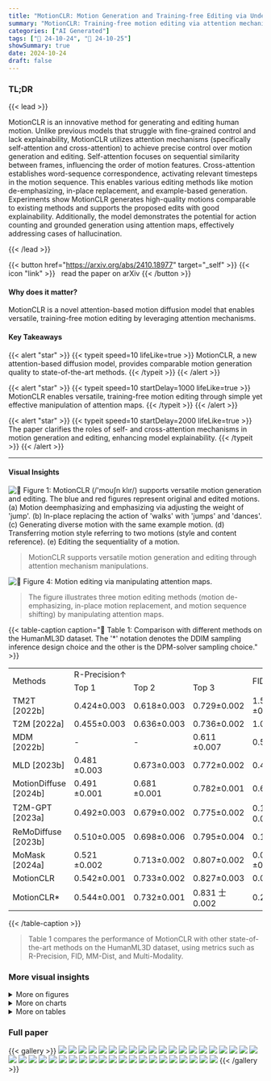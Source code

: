 ```yaml
---
title: "MotionCLR: Motion Generation and Training-free Editing via Understanding Attention Mechanisms"
summary: "MotionCLR: Training-free motion editing via attention mechanism manipulation.  Versatile editing, good generation, and explainability."
categories: ["AI Generated"]
tags: ["🔖 24-10-24", "🤗 24-10-25"]
showSummary: true
date: 2024-10-24
draft: false
---
```


### TL;DR


{{< lead >}}

MotionCLR is an innovative method for generating and editing human motion. Unlike previous models that struggle with fine-grained control and lack explainability, MotionCLR utilizes attention mechanisms (specifically self-attention and cross-attention) to achieve precise control over motion generation and editing.  Self-attention focuses on sequential similarity between frames, influencing the order of motion features. Cross-attention establishes word-sequence correspondence, activating relevant timesteps in the motion sequence. This enables various editing methods like motion de-emphasizing, in-place replacement, and example-based generation.  Experiments show MotionCLR generates high-quality motions comparable to existing methods and supports the proposed edits with good explainability.  Additionally, the model demonstrates the potential for action counting and grounded generation using attention maps, effectively addressing cases of hallucination.

{{< /lead >}}


{{< button href="https://arxiv.org/abs/2410.18977" target="_self" >}}
{{< icon "link" >}} &nbsp; read the paper on arXiv
{{< /button >}}

#### Why does it matter?
MotionCLR is a novel attention-based motion diffusion model that enables versatile, training-free motion editing by leveraging attention mechanisms.
#### Key Takeaways

{{< alert "star" >}}
{{< typeit speed=10 lifeLike=true >}} MotionCLR, a new attention-based diffusion model, provides comparable motion generation quality to state-of-the-art methods. {{< /typeit >}}
{{< /alert >}}

{{< alert "star" >}}
{{< typeit speed=10 startDelay=1000 lifeLike=true >}} MotionCLR enables versatile, training-free motion editing through simple yet effective manipulation of attention maps. {{< /typeit >}}
{{< /alert >}}

{{< alert "star" >}}
{{< typeit speed=10 startDelay=2000 lifeLike=true >}} The paper clarifies the roles of self- and cross-attention mechanisms in motion generation and editing, enhancing model explainability. {{< /typeit >}}
{{< /alert >}}

------
#### Visual Insights



![](figures/figures_1_0.png "🔼 Figure 1: MotionCLR (/'moυ∫n klır/) supports versatile motion generation and editing. The blue and red figures represent original and edited motions. (a) Motion deemphasizing and emphasizing via adjusting the weight of 'jump'. (b) In-place replacing the action of 'walks' with 'jumps' and 'dances'. (c) Generating diverse motion with the same example motion. (d) Transferring motion style referring to two motions (style and content reference). (e) Editing the sequentiality of a motion.")

> MotionCLR supports versatile motion generation and editing through attention mechanism manipulations.





![](charts/charts_6_0.png "🔼 Figure 4: Motion editing via manipulating attention maps.")

> The figure illustrates three motion editing methods (motion de-emphasizing, in-place motion replacement, and motion sequence shifting) by manipulating attention maps.





{{< table-caption caption="🔽 Table 1: Comparison with different methods on the HumanML3D dataset. The '*' notation denotes the DDIM sampling inference design choice and the other is the DPM-solver sampling choice." >}}
<table id='0' style='font-size:16px'><tr><td rowspan="2">Methods</td><td colspan="3">R-Precision↑</td><td rowspan="2">FID↓</td><td rowspan="2">MM-Dist↓</td><td rowspan="2">Multi-Modality↑</td></tr><tr><td>Top 1</td><td>Top 2</td><td>Top 3</td></tr><tr><td>TM2T [2022b]</td><td>0.424±0.003</td><td>0.618±0.003</td><td>0.729±0.002</td><td>1.501 ±0.017</td><td>3.467±0.011</td><td>2.424±0.093</td></tr><tr><td>T2M [2022a]</td><td>0.455±0.003</td><td>0.636±0.003</td><td>0.736±0.002</td><td>1.087±0.021</td><td>3.347±0.008</td><td>2.219±0.074</td></tr><tr><td>MDM [2022b]</td><td>-</td><td>-</td><td>0.611 ±0.007</td><td>0.544±0.044</td><td>5.566±0.027</td><td>2.799±0.072</td></tr><tr><td>MLD [2023b]</td><td>0.481 ±0.003</td><td>0.673±0.003</td><td>0.772±0.002</td><td>0.473±0.013</td><td>3.196±0.010</td><td>2.413±0.079</td></tr><tr><td>MotionDiffuse [2024b]</td><td>0.491 ±0.001</td><td>0.681 ±0.001</td><td>0.782±0.001</td><td>0.630±0.001</td><td>3.113±0.001</td><td>1.553±0.042</td></tr><tr><td>T2M-GPT [2023a]</td><td>0.492±0.003</td><td>0.679±0.002</td><td>0.775±0.002</td><td>0.141 士0.005</td><td>3.121 ±0.009</td><td>1.831 ±0.048</td></tr><tr><td>ReMoDiffuse [2023b]</td><td>0.510±0.005</td><td>0.698±0.006</td><td>0.795±0.004</td><td>0.103±0.004</td><td>2.974±0.016</td><td>1.795±0.043</td></tr><tr><td>MoMask [2024a]</td><td>0.521 ±0.002</td><td>0.713±0.002</td><td>0.807±0.002</td><td>0.045 ±0.002</td><td>2.958±0.008</td><td>1.241 ±0.040</td></tr><tr><td>MotionCLR</td><td>0.542±0.001</td><td>0.733±0.002</td><td>0.827±0.003</td><td>0.099±0.003</td><td>2.981±0.011</td><td>2.145±0.043</td></tr><tr><td>MotionCLR*</td><td>0.544±0.001</td><td>0.732±0.001</td><td>0.831 士0.002</td><td>0.269±0.001</td><td>2.806±0.014</td><td>1.985±0.044</td></tr></table>{{< /table-caption >}}

> Table 1 compares the performance of MotionCLR with other state-of-the-art methods on the HumanML3D dataset, using metrics such as R-Precision, FID, MM-Dist, and Multi-Modality.



### More visual insights

<details>
<summary>More on figures
</summary>


![](figures/figures_1_1.png "🔼 Figure 1: MotionCLR (/'moυ∫n klır/) supports versatile motion generation and editing. The blue and red figures represent original and edited motions. (a) Motion deemphasizing and emphasizing via adjusting the weight of 'jump'. (b) In-place replacing the action of 'walks' with 'jumps' and 'dances'. (c) Generating diverse motion with the same example motion. (d) Transferring motion style referring to two motions (style and content reference). (e) Editing the sequentiality of a motion.")

> MotionCLR supports versatile motion generation and editing via attention mechanism manipulation, showing examples of de-emphasizing, in-place replacement, diverse generation, style transfer, and sequential editing.


![](figures/figures_1_2.png "🔼 Figure 1: MotionCLR (/'moυ∫n klır/) supports versatile motion generation and editing. The blue and red figures represent original and edited motions. (a) Motion deemphasizing and emphasizing via adjusting the weight of 'jump'. (b) In-place replacing the action of 'walks' with 'jumps' and 'dances'. (c) Generating diverse motion with the same example motion. (d) Transferring motion style referring to two motions (style and content reference). (e) Editing the sequentiality of a motion.")

> MotionCLR supports versatile motion generation and editing via manipulating attention maps, showcasing motion de-emphasizing, in-place replacement, example-based generation, style transfer, and sequentiality editing.


![](figures/figures_1_3.png "🔼 Figure 1: MotionCLR (/'moυ∫n klır/) supports versatile motion generation and editing. The blue and red figures represent original and edited motions. (a) Motion deemphasizing and emphasizing via adjusting the weight of 'jump'. (b) In-place replacing the action of 'walks' with 'jumps' and 'dances'. (c) Generating diverse motion with the same example motion. (d) Transferring motion style referring to two motions (style and content reference). (e) Editing the sequentiality of a motion.")

> MotionCLR supports versatile motion generation and editing by manipulating attention maps to achieve motion (de-)emphasizing, in-place motion replacement, example-based motion generation, motion style transfer, and motion sequence shifting.


![](figures/figures_1_4.png "🔼 Figure 4: Motion editing via manipulating attention maps.")

> The figure shows three different motion editing methods by manipulating attention maps: motion (de-)emphasizing, in-place motion replacement, and motion sequence shifting.


![](figures/figures_1_5.png "🔼 Figure 1: MotionCLR (/'moυ∫n klır/) supports versatile motion generation and editing. The blue and red figures represent original and edited motions. (a) Motion deemphasizing and emphasizing via adjusting the weight of 'jump'. (b) In-place replacing the action of 'walks' with 'jumps' and 'dances'. (c) Generating diverse motion with the same example motion. (d) Transferring motion style referring to two motions (style and content reference). (e) Editing the sequentiality of a motion.")

> MotionCLR supports versatile motion generation and editing via manipulating attention maps, showcasing motion de-emphasizing, emphasizing, in-place replacement, style transfer, and sequence editing.


![](figures/figures_1_6.png "🔼 Figure 1: MotionCLR (/'moυ∫n klır/) supports versatile motion generation and editing. The blue and red figures represent original and edited motions. (a) Motion deemphasizing and emphasizing via adjusting the weight of 'jump'. (b) In-place replacing the action of 'walks' with 'jumps' and 'dances'. (c) Generating diverse motion with the same example motion. (d) Transferring motion style referring to two motions (style and content reference). (e) Editing the sequentiality of a motion.")

> MotionCLR supports versatile motion generation and editing via manipulating attention mechanisms.


![](figures/figures_1_7.png "🔼 Figure 1: MotionCLR (/'moυ∫n klır/) supports versatile motion generation and editing. The blue and red figures represent original and edited motions. (a) Motion deemphasizing and emphasizing via adjusting the weight of 'jump'. (b) In-place replacing the action of 'walks' with 'jumps' and 'dances'. (c) Generating diverse motion with the same example motion. (d) Transferring motion style referring to two motions (style and content reference). (e) Editing the sequentiality of a motion.")

> MotionCLR supports versatile motion generation and editing, including de-emphasizing, emphasizing, in-place replacing, style transferring, and editing the sequentiality of a motion.


![](figures/figures_1_8.png "🔼 Figure 1: MotionCLR (/'moυ∫n klır/) supports versatile motion generation and editing. The blue and red figures represent original and edited motions. (a) Motion deemphasizing and emphasizing via adjusting the weight of 'jump'. (b) In-place replacing the action of 'walks' with 'jumps' and 'dances'. (c) Generating diverse motion with the same example motion. (d) Transferring motion style referring to two motions (style and content reference). (e) Editing the sequentiality of a motion.")

> MotionCLR supports versatile motion generation and editing via manipulating attention mechanisms.


![](figures/figures_4_0.png "🔼 Figure 1: MotionCLR (/'moυ∫n klır/) supports versatile motion generation and editing. The blue and red figures represent original and edited motions. (a) Motion deemphasizing and emphasizing via adjusting the weight of 'jump'. (b) In-place replacing the action of 'walks' with 'jumps' and 'dances'. (c) Generating diverse motion with the same example motion. (d) Transferring motion style referring to two motions (style and content reference). (e) Editing the sequentiality of a motion.")

> MotionCLR supports versatile motion generation and editing via manipulating attention maps, showcasing motion de-emphasizing, in-place replacement, example-based generation, style transfer, and sequentiality editing.


![](figures/figures_5_0.png "🔼 Figure 3: Empirical study of attention mechanisms. We use 'a person jumps.' as an example. (a) Key frames of generated motion. (b) The root trajectory along the Y-axis (vertical height). The character jumps on ~15-40f, ~60-80f, and ~125-145f, respectively. (c) The cross-attention between timesteps and words. The 'jump' word is highly activated aligning with the 'jump' action. (d) The self-attention map visualization. It is obvious that the character jumps three times. Different jumps share similar local motion patterns.")

> Figure 3 empirically studies attention mechanisms by visualizing key frames of generated motion, root trajectory, cross-attention between timesteps and words, and self-attention map for the sentence 'a person jumps.'


![](figures/figures_7_0.png "🔼 Figure 3: Empirical study of attention mechanisms. We use 'a person jumps.' as an example. (a) Key frames of generated motion. (b) The root trajectory along the Y-axis (vertical height, in Fig. 3b). As can be seen in Fig. 3, the character jumps at ~ 15-40f, ~ 60-80f, and ~ 125-145f, respectively. (c) The cross-attention between timesteps and words. The 'jump' word is highly activated aligning with the 'jump' action. (d) The self-attention map visualization. It is obvious that the character jumps three times. Different jumps share similar local motion patterns.")

> Figure 3 shows an empirical study of attention mechanisms by visualizing key frames, root trajectory, cross-attention between timesteps and words, and self-attention map of a generated motion for the sentence 'a person jumps.'


![](figures/figures_8_0.png "🔼 Figure 1: MotionCLR (/'moυ∫n klır/) supports versatile motion generation and editing. The blue and red figures represent original and edited motions. (a) Motion deemphasizing and emphasizing via adjusting the weight of 'jump'. (b) In-place replacing the action of 'walks' with 'jumps' and 'dances'. (c) Generating diverse motion with the same example motion. (d) Transferring motion style referring to two motions (style and content reference). (e) Editing the sequentiality of a motion.")

> MotionCLR supports versatile motion generation and editing via several methods, including de-emphasizing, in-place replacement, example-based generation, style transfer, and sequentiality editing.


![](figures/figures_8_1.png "🔼 Figure 1: MotionCLR (/'moυ∫n klır/) supports versatile motion generation and editing. The blue and red figures represent original and edited motions. (a) Motion deemphasizing and emphasizing via adjusting the weight of 'jump'. (b) In-place replacing the action of 'walks' with 'jumps' and 'dances'. (c) Generating diverse motion with the same example motion. (d) Transferring motion style referring to two motions (style and content reference). (e) Editing the sequentiality of a motion.")

> MotionCLR supports versatile motion generation and editing, including de-emphasizing, emphasizing, in-place replacement, style transfer, and sequentiality editing.


![](figures/figures_8_2.png "🔼 Figure 3: Empirical study of attention mechanisms. We use 'a person jumps.' as an example. (a) Key frames of generated motion. (b) The root trajectory along the Y-axis (vertical height, in Fig. 3b). As can be seen in Fig. 3, the character jumps at ~ 15 - 40f, ~ 60 - 80f, and ~ 125-145f, respectively. (c) The cross-attention between timesteps and words. The 'jump' word is highly activated aligning with the 'jump' action. (d) The self-attention map visualization. It is obvious that the character jumps three times. Different jumps share similar local motion patterns.")

> Figure 3 shows an empirical study of attention mechanisms in MotionCLR, visualizing key frames, root trajectory, cross-attention between timesteps and words, and self-attention map for a 'person jumps.' example.


![](figures/figures_8_3.png "🔼 Figure 1: MotionCLR (/'moυ∫n klır/) supports versatile motion generation and editing. The blue and red figures represent original and edited motions. (a) Motion deemphasizing and emphasizing via adjusting the weight of 'jump'. (b) In-place replacing the action of 'walks' with 'jumps' and 'dances'. (c) Generating diverse motion with the same example motion. (d) Transferring motion style referring to two motions (style and content reference). (e) Editing the sequentiality of a motion.")

> MotionCLR supports versatile motion generation and editing through attention mechanism manipulations.


![](figures/figures_9_0.png "🔼 Figure 10: Diverse generated motions driven by the same example. Prompt: “a person steps sideways to the left and then sideways to the right.”. (a) The diverse generated motions driven by the same example motion share similar movement content. (b) The root trajectories of diverse motions are with similar global trajectories, but not the same.")

> Figure 10 shows diverse generated motions sharing similar movement content but different trajectories, driven by the same example prompt.


![](figures/figures_9_1.png "🔼 Figure 10: Diverse generated motions driven by the same example. Prompt: “a person steps sideways to the left and then sideways to the right.” (a) The diverse generated motions driven by the same example motion share similar movement content. (b) The root trajectories of diverse motions are with similar global trajectories, but not the same.")

> Figure 10 shows diverse generated motions with similar movement content but different root trajectories, all driven by the same example prompt.


![](figures/figures_10_0.png "🔼 Figure 1: MotionCLR (/'moυ∫n klır/) supports versatile motion generation and editing. The blue and red figures represent original and edited motions. (a) Motion deemphasizing and emphasizing via adjusting the weight of 'jump'. (b) In-place replacing the action of 'walks' with 'jumps' and 'dances'. (c) Generating diverse motion with the same example motion. (d) Transferring motion style referring to two motions (style and content reference). (e) Editing the sequentiality of a motion.")

> MotionCLR supports versatile motion generation and editing by manipulating attention mechanisms.


![](figures/figures_10_1.png "🔼 Figure 1: MotionCLR (/'moυ∫n klır/) supports versatile motion generation and editing. The blue and red figures represent original and edited motions. (a) Motion deemphasizing and emphasizing via adjusting the weight of 'jump'. (b) In-place replacing the action of 'walks' with 'jumps' and 'dances'. (c) Generating diverse motion with the same example motion. (d) Transferring motion style referring to two motions (style and content reference). (e) Editing the sequentiality of a motion.")

> MotionCLR supports versatile motion generation and editing, including de-emphasizing, emphasizing, in-place replacement, style transfer, and sequentiality editing.


![](figures/figures_10_2.png "🔼 Figure 1: MotionCLR (/'moυ∫n klır/) supports versatile motion generation and editing. The blue and red figures represent original and edited motions. (a) Motion deemphasizing and emphasizing via adjusting the weight of 'jump'. (b) In-place replacing the action of 'walks' with 'jumps' and 'dances'. (c) Generating diverse motion with the same example motion. (d) Transferring motion style referring to two motions (style and content reference). (e) Editing the sequentiality of a motion.")

> MotionCLR supports versatile motion generation and editing through attention mechanism manipulations.


![](figures/figures_10_3.png "🔼 Figure 1: MotionCLR (/'moυ∫n klır/) supports versatile motion generation and editing. The blue and red figures represent original and edited motions. (a) Motion deemphasizing and emphasizing via adjusting the weight of 'jump'. (b) In-place replacing the action of 'walks' with 'jumps' and 'dances'. (c) Generating diverse motion with the same example motion. (d) Transferring motion style referring to two motions (style and content reference). (e) Editing the sequentiality of a motion.")

> MotionCLR supports versatile motion generation and editing by manipulating attention mechanisms.


![](figures/figures_10_4.png "🔼 Figure 1: MotionCLR (/'moυ∫n klır/) supports versatile motion generation and editing. The blue and red figures represent original and edited motions. (a) Motion deemphasizing and emphasizing via adjusting the weight of 'jump'. (b) In-place replacing the action of 'walks' with 'jumps' and 'dances'. (c) Generating diverse motion with the same example motion. (d) Transferring motion style referring to two motions (style and content reference). (e) Editing the sequentiality of a motion.")

> MotionCLR supports versatile motion generation and editing via attention mechanism manipulations.


![](figures/figures_10_5.png "🔼 Figure 1: MotionCLR (/'moυ∫n klır/) supports versatile motion generation and editing. The blue and red figures represent original and edited motions. (a) Motion deemphasizing and emphasizing via adjusting the weight of 'jump'. (b) In-place replacing the action of 'walks' with 'jumps' and 'dances'. (c) Generating diverse motion with the same example motion. (d) Transferring motion style referring to two motions (style and content reference). (e) Editing the sequentiality of a motion.")

> MotionCLR supports versatile motion generation and editing via manipulating attention mechanisms, as shown through examples of de-emphasizing, in-place replacement, diverse generation, style transfer, and sequential editing.


![](figures/figures_24_0.png "🔼 Figure 1: MotionCLR (/'moυ∫n klır/) supports versatile motion generation and editing. The blue and red figures represent original and edited motions. (a) Motion deemphasizing and emphasizing via adjusting the weight of 'jump'. (b) In-place replacing the action of 'walks' with 'jumps' and 'dances'. (c) Generating diverse motion with the same example motion. (d) Transferring motion style referring to two motions (style and content reference). (e) Editing the sequentiality of a motion.")

> MotionCLR supports versatile motion generation and editing via manipulating attention mechanisms.


![](figures/figures_24_1.png "🔼 Figure 1: MotionCLR (/'moυ∫n klır/) supports versatile motion generation and editing. The blue and red figures represent original and edited motions. (a) Motion deemphasizing and emphasizing via adjusting the weight of 'jump'. (b) In-place replacing the action of 'walks' with 'jumps' and 'dances'. (c) Generating diverse motion with the same example motion. (d) Transferring motion style referring to two motions (style and content reference). (e) Editing the sequentiality of a motion.")

> MotionCLR supports versatile motion generation and editing by manipulating attention mechanisms to de-emphasize, emphasize, replace, transfer, and shift motion sequences.


![](figures/figures_24_2.png "🔼 Figure 1: MotionCLR (/'moυ∫n klır/) supports versatile motion generation and editing. The blue and red figures represent original and edited motions. (a) Motion deemphasizing and emphasizing via adjusting the weight of 'jump'. (b) In-place replacing the action of 'walks' with 'jumps' and 'dances'. (c) Generating diverse motion with the same example motion. (d) Transferring motion style referring to two motions (style and content reference). (e) Editing the sequentiality of a motion.")

> MotionCLR supports versatile motion generation and editing via attention mechanism manipulation.


![](figures/figures_24_3.png "🔼 Figure 1: MotionCLR (/'moυ∫n klır/) supports versatile motion generation and editing. The blue and red figures represent original and edited motions. (a) Motion deemphasizing and emphasizing via adjusting the weight of 'jump'. (b) In-place replacing the action of 'walks' with 'jumps' and 'dances'. (c) Generating diverse motion with the same example motion. (d) Transferring motion style referring to two motions (style and content reference). (e) Editing the sequentiality of a motion.")

> MotionCLR supports versatile motion generation and editing by manipulating attention mechanisms.


![](figures/figures_24_4.png "🔼 Figure 1: MotionCLR (/'moυ∫n klır/) supports versatile motion generation and editing. The blue and red figures represent original and edited motions. (a) Motion deemphasizing and emphasizing via adjusting the weight of 'jump'. (b) In-place replacing the action of 'walks' with 'jumps' and 'dances'. (c) Generating diverse motion with the same example motion. (d) Transferring motion style referring to two motions (style and content reference). (e) Editing the sequentiality of a motion.")

> MotionCLR supports versatile motion generation and editing through various methods including motion de-emphasizing, in-place replacement, example-based generation, style transfer, and sequentiality editing.


![](figures/figures_24_5.png "🔼 Figure 1: MotionCLR (/'moυ∫n klır/) supports versatile motion generation and editing. The blue and red figures represent original and edited motions. (a) Motion deemphasizing and emphasizing via adjusting the weight of 'jump'. (b) In-place replacing the action of 'walks' with 'jumps' and 'dances'. (c) Generating diverse motion with the same example motion. (d) Transferring motion style referring to two motions (style and content reference). (e) Editing the sequentiality of a motion.")

> MotionCLR supports versatile motion generation and editing via attention mechanisms, showcasing motion de-emphasizing, in-place replacement, example-based generation, style transfer, and sequentiality editing.


![](figures/figures_24_6.png "🔼 Figure 1: MotionCLR (/'moυ∫n klır/) supports versatile motion generation and editing. The blue and red figures represent original and edited motions. (a) Motion deemphasizing and emphasizing via adjusting the weight of 'jump'. (b) In-place replacing the action of 'walks' with 'jumps' and 'dances'. (c) Generating diverse motion with the same example motion. (d) Transferring motion style referring to two motions (style and content reference). (e) Editing the sequentiality of a motion.")

> MotionCLR supports versatile motion generation and editing via several methods, including de-emphasizing, in-place replacement, example-based generation, style transfer, and sequentiality editing.


![](figures/figures_24_7.png "🔼 Figure 1: MotionCLR (/'moυ∫n klır/) supports versatile motion generation and editing. The blue and red figures represent original and edited motions. (a) Motion deemphasizing and emphasizing via adjusting the weight of 'jump'. (b) In-place replacing the action of 'walks' with 'jumps' and 'dances'. (c) Generating diverse motion with the same example motion. (d) Transferring motion style referring to two motions (style and content reference). (e) Editing the sequentiality of a motion.")

> MotionCLR supports versatile motion generation and editing via attention mechanism manipulation.


![](figures/figures_24_8.png "🔼 Figure 1: MotionCLR (/'moυ∫n klır/) supports versatile motion generation and editing. The blue and red figures represent original and edited motions. (a) Motion deemphasizing and emphasizing via adjusting the weight of 'jump'. (b) In-place replacing the action of 'walks' with 'jumps' and 'dances'. (c) Generating diverse motion with the same example motion. (d) Transferring motion style referring to two motions (style and content reference). (e) Editing the sequentiality of a motion.")

> MotionCLR supports versatile motion generation and editing, including de-emphasizing, emphasizing, in-place replacement, style transfer, and sequentiality editing.


![](figures/figures_24_9.png "🔼 Figure 1: MotionCLR (/'moυ∫n klır/) supports versatile motion generation and editing. The blue and red figures represent original and edited motions. (a) Motion deemphasizing and emphasizing via adjusting the weight of 'jump'. (b) In-place replacing the action of 'walks' with 'jumps' and 'dances'. (c) Generating diverse motion with the same example motion. (d) Transferring motion style referring to two motions (style and content reference). (e) Editing the sequentiality of a motion.")

> MotionCLR supports versatile motion generation and editing by manipulating attention mechanisms.


![](figures/figures_24_10.png "🔼 Figure 1: MotionCLR (/'moυ∫n klır/) supports versatile motion generation and editing. The blue and red figures represent original and edited motions. (a) Motion deemphasizing and emphasizing via adjusting the weight of 'jump'. (b) In-place replacing the action of 'walks' with 'jumps' and 'dances'. (c) Generating diverse motion with the same example motion. (d) Transferring motion style referring to two motions (style and content reference). (e) Editing the sequentiality of a motion.")

> MotionCLR supports versatile motion generation and editing via manipulating attention maps, showing examples of de-emphasizing, in-place replacement, diverse generation, style transfer, and sequential editing.


![](figures/figures_24_11.png "🔼 Figure 1: MotionCLR (/'moυ∫n klır/) supports versatile motion generation and editing. The blue and red figures represent original and edited motions. (a) Motion deemphasizing and emphasizing via adjusting the weight of 'jump'. (b) In-place replacing the action of 'walks' with 'jumps' and 'dances'. (c) Generating diverse motion with the same example motion. (d) Transferring motion style referring to two motions (style and content reference). (e) Editing the sequentiality of a motion.")

> MotionCLR supports versatile motion generation and editing through attention mechanism manipulations.


![](figures/figures_25_0.png "🔼 Figure 1: MotionCLR (/'moυ∫n klır/) supports versatile motion generation and editing. The blue and red figures represent original and edited motions. (a) Motion deemphasizing and emphasizing via adjusting the weight of 'jump'. (b) In-place replacing the action of 'walks' with 'jumps' and 'dances'. (c) Generating diverse motion with the same example motion. (d) Transferring motion style referring to two motions (style and content reference). (e) Editing the sequentiality of a motion.")

> MotionCLR supports versatile motion generation and editing, including de-emphasizing, emphasizing, in-place replacement, style transfer, and sequentiality editing.


![](figures/figures_25_1.png "🔼 Figure 1: MotionCLR (/'moυ∫n klır/) supports versatile motion generation and editing. The blue and red figures represent original and edited motions. (a) Motion deemphasizing and emphasizing via adjusting the weight of 'jump'. (b) In-place replacing the action of 'walks' with 'jumps' and 'dances'. (c) Generating diverse motion with the same example motion. (d) Transferring motion style referring to two motions (style and content reference). (e) Editing the sequentiality of a motion.")

> MotionCLR supports versatile motion generation and editing, including de-emphasizing, emphasizing, in-place replacement, style transfer, and sequentiality editing.


![](figures/figures_26_0.png "🔼 Figure 10: Diverse generated motions driven by the same example. Prompt: 'a person steps sideways to the left and then sideways to the right.'. (a) The diverse generated motions driven by the same example motion share similar movement content. (b) The root trajectories of diverse motions are with similar global trajectories, but not the same.")

> Figure 10 shows diverse generated motions with similar movement content but different trajectories driven by the same example motion prompt.


![](figures/figures_26_1.png "🔼 Figure 10: Diverse generated motions driven by the same example. Prompt: 'a person steps sideways to the left and then sideways to the right.'. (a) The diverse generated motions driven by the same example motion share similar movement content. (b) The root trajectories of diverse motions are with similar global trajectories, but not the same.")

> Figure 10 shows diverse generated motions driven by the same example motion, demonstrating both similar movement content and diverse root trajectories.


![](figures/figures_27_0.png "🔼 Figure 13: Comparison between w/ vs. w/o grounded motion generation settings. The root height and motion visualization of the textual prompt “a person jumps four times”.")

> The figure compares the results of motion generation with and without temporal grounding, showing how grounding corrects hallucination in the number of jumps.


![](figures/figures_28_0.png "🔼 Figure 1: MotionCLR (/'moυ∫n klır/) supports versatile motion generation and editing. The blue and red figures represent original and edited motions. (a) Motion deemphasizing and emphasizing via adjusting the weight of 'jump'. (b) In-place replacing the action of 'walks' with 'jumps' and 'dances'. (c) Generating diverse motion with the same example motion. (d) Transferring motion style referring to two motions (style and content reference). (e) Editing the sequentiality of a motion.")

> MotionCLR supports versatile motion generation and editing via attention mechanism manipulations, including de-emphasizing, emphasizing, in-place replacement, style transfer, and sequence shifting.


![](figures/figures_29_0.png "🔼 Figure 1: MotionCLR (/'moυ∫n klır/) supports versatile motion generation and editing. The blue and red figures represent original and edited motions. (a) Motion deemphasizing and emphasizing via adjusting the weight of 'jump'. (b) In-place replacing the action of 'walks' with 'jumps' and 'dances'. (c) Generating diverse motion with the same example motion. (d) Transferring motion style referring to two motions (style and content reference). (e) Editing the sequentiality of a motion.")

> MotionCLR supports versatile motion generation and editing via manipulating attention mechanisms.


![](figures/figures_30_0.png "🔼 Figure 1: MotionCLR (/'moυ∫n klır/) supports versatile motion generation and editing. The blue and red figures represent original and edited motions. (a) Motion deemphasizing and emphasizing via adjusting the weight of 'jump'. (b) In-place replacing the action of 'walks' with 'jumps' and 'dances'. (c) Generating diverse motion with the same example motion. (d) Transferring motion style referring to two motions (style and content reference). (e) Editing the sequentiality of a motion.")

> MotionCLR supports versatile motion generation and editing by manipulating attention mechanisms.


![](figures/figures_30_1.png "🔼 Figure 1: MotionCLR (/'moυ∫n klır/) supports versatile motion generation and editing. The blue and red figures represent original and edited motions. (a) Motion deemphasizing and emphasizing via adjusting the weight of 'jump'. (b) In-place replacing the action of 'walks' with 'jumps' and 'dances'. (c) Generating diverse motion with the same example motion. (d) Transferring motion style referring to two motions (style and content reference). (e) Editing the sequentiality of a motion.")

> MotionCLR supports versatile motion generation and editing through various methods, including de-emphasizing, emphasizing, in-place replacement, style transfer, and sequence editing.


![](figures/figures_31_0.png "🔼 Figure 1: MotionCLR (/'moυ∫n klır/) supports versatile motion generation and editing. The blue and red figures represent original and edited motions. (a) Motion deemphasizing and emphasizing via adjusting the weight of 'jump'. (b) In-place replacing the action of 'walks' with 'jumps' and 'dances'. (c) Generating diverse motion with the same example motion. (d) Transferring motion style referring to two motions (style and content reference). (e) Editing the sequentiality of a motion.")

> MotionCLR supports versatile motion generation and editing via manipulating attention maps.


![](figures/figures_33_0.png "🔼 Figure 1: MotionCLR (/'moυ∫n klır/) supports versatile motion generation and editing. The blue and red figures represent original and edited motions. (a) Motion deemphasizing and emphasizing via adjusting the weight of 'jump'. (b) In-place replacing the action of 'walks' with 'jumps' and 'dances'. (c) Generating diverse motion with the same example motion. (d) Transferring motion style referring to two motions (style and content reference). (e) Editing the sequentiality of a motion.")

> MotionCLR supports versatile motion generation and editing by manipulating attention mechanisms, enabling various editing operations such as de-emphasizing, emphasizing, replacing, generating, and shifting motions.


![](figures/figures_37_0.png "🔼 Figure 1: MotionCLR (/'moυ∫n klır/) supports versatile motion generation and editing. The blue and red figures represent original and edited motions. (a) Motion deemphasizing and emphasizing via adjusting the weight of 'jump'. (b) In-place replacing the action of 'walks' with 'jumps' and 'dances'. (c) Generating diverse motion with the same example motion. (d) Transferring motion style referring to two motions (style and content reference). (e) Editing the sequentiality of a motion.")

> MotionCLR supports versatile motion generation and editing via attention mechanism manipulations, including de-emphasizing, in-place replacement, example-based generation, style transfer, and sequentiality editing.


![](figures/figures_37_1.png "🔼 Figure 1: MotionCLR (/'moυ∫n klır/) supports versatile motion generation and editing. The blue and red figures represent original and edited motions. (a) Motion deemphasizing and emphasizing via adjusting the weight of 'jump'. (b) In-place replacing the action of 'walks' with 'jumps' and 'dances'. (c) Generating diverse motion with the same example motion. (d) Transferring motion style referring to two motions (style and content reference). (e) Editing the sequentiality of a motion.")

> MotionCLR supports versatile motion generation and editing via attention mechanisms, showcasing motion de-emphasizing, in-place replacement, example-based generation, style transfer, and sequential editing.


![](figures/figures_38_0.png "🔼 Figure 1: MotionCLR (/'moυ∫n klır/) supports versatile motion generation and editing. The blue and red figures represent original and edited motions. (a) Motion deemphasizing and emphasizing via adjusting the weight of 'jump'. (b) In-place replacing the action of 'walks' with 'jumps' and 'dances'. (c) Generating diverse motion with the same example motion. (d) Transferring motion style referring to two motions (style and content reference). (e) Editing the sequentiality of a motion.")

> MotionCLR supports versatile motion generation and editing via attention mechanism manipulation, showcasing motion de-emphasizing, in-place replacement, example-based generation, style transfer, and sequential editing.


![](figures/figures_39_0.png "🔼 Figure 1: MotionCLR (/'moυ∫n klır/) supports versatile motion generation and editing. The blue and red figures represent original and edited motions. (a) Motion deemphasizing and emphasizing via adjusting the weight of 'jump'. (b) In-place replacing the action of 'walks' with 'jumps' and 'dances'. (c) Generating diverse motion with the same example motion. (d) Transferring motion style referring to two motions (style and content reference). (e) Editing the sequentiality of a motion.")

> MotionCLR supports versatile motion generation and editing via manipulating attention maps, showcasing motion de-emphasizing, in-place replacement, example-based generation, style transfer, and sequential editing.


![](figures/figures_39_1.png "🔼 Figure 1: MotionCLR (/'moυ∫n klır/) supports versatile motion generation and editing. The blue and red figures represent original and edited motions. (a) Motion deemphasizing and emphasizing via adjusting the weight of 'jump'. (b) In-place replacing the action of 'walks' with 'jumps' and 'dances'. (c) Generating diverse motion with the same example motion. (d) Transferring motion style referring to two motions (style and content reference). (e) Editing the sequentiality of a motion.")

> MotionCLR supports versatile motion generation and editing via attention mechanism manipulations.


![](figures/figures_40_0.png "🔼 Figure 1: MotionCLR (/'moυ∫n klır/) supports versatile motion generation and editing. The blue and red figures represent original and edited motions. (a) Motion deemphasizing and emphasizing via adjusting the weight of 'jump'. (b) In-place replacing the action of 'walks' with 'jumps' and 'dances'. (c) Generating diverse motion with the same example motion. (d) Transferring motion style referring to two motions (style and content reference). (e) Editing the sequentiality of a motion.")

> MotionCLR supports versatile motion generation and editing via attention mechanism manipulations, showcasing motion de-emphasizing, in-place replacement, example-based generation, style transfer, and sequentiality editing.


![](figures/figures_41_0.png "🔼 Figure 1: MotionCLR (/'moυ∫n klır/) supports versatile motion generation and editing. The blue and red figures represent original and edited motions. (a) Motion deemphasizing and emphasizing via adjusting the weight of 'jump'. (b) In-place replacing the action of 'walks' with 'jumps' and 'dances'. (c) Generating diverse motion with the same example motion. (d) Transferring motion style referring to two motions (style and content reference). (e) Editing the sequentiality of a motion.")

> MotionCLR supports versatile motion generation and editing via several methods including motion de-emphasizing, in-place motion replacement, example-based motion generation, motion style transfer, and motion sequence shifting.


</details>



<details>
<summary>More on charts
</summary>


![](charts/charts_6_1.png "🔼 Figure 4: Motion editing via manipulating attention maps.")

> The chart illustrates three motion editing methods (motion (de-)emphasizing, in-place motion replacement, motion sequence shifting) by manipulating attention maps.


![](charts/charts_7_0.png "🔼 Figure 5: Motion (de-)emphasizing. Different weights of 'jump' (↑ or ↓) in 'a man jumps.'")

> The chart visualizes the impact of modifying the weight of the word 'jump' on the height of jumps in generated motion sequences.


![](charts/charts_9_0.png "🔼 Figure 8: t-SNE visualization of different example-based generated results. Different colors imply different driven examples.")

> t-SNE visualization shows that diverse motions generated from the same example motion share similar motion textures, and different examples are well separated.


![](charts/charts_10_0.png "🔼 Figure 12: Action counting error rate comparison. Root trajectory (Traj.) vs. attention map (Ours). “σ” is the smoothing parameter.")

> The chart compares the error rates of action counting using root trajectory and attention map, showing that attention map-based counting is less sensitive to noise.


![](charts/charts_20_0.png "🔼 Figure 14: Additional visualization results for different (de-)emphasizing weights. The self-attention maps show how varying the different weights (e.g., ↓ 0.05, ↓ 0.10, ↑ 0.33, and ↑ 1.00) affect the emphasis on motion.")

> The self-attention maps for different (de-)emphasizing weights show how varying weights affect motion emphasis.


![](charts/charts_21_0.png "🔼 Figure 15: The effect of varying w in classifier-free guidance on generated motions. While changing w influences the general alignment between the text 'a man jumps.' and the generated motion, it does not provide precise control over finer details like jump height and frequency.")

> The chart displays the effect of varying classifier-free guidance weights (w) on the height of generated jumps, showing that while it affects overall alignment, it lacks fine-grained control over jump height and frequency.


![](charts/charts_27_0.png "🔼 Figure 20: Comparison between w/ vs. w/o grounded motion generation settings. The root height and motion visualization of the textual prompt “a person jumps four times”.")

> The chart compares the root height trajectory of a generated motion with and without temporal grounding, showing the improvement in aligning the generated motion with the textual prompt when temporal grounding is used.


![](charts/charts_34_0.png "🔼 Figure 26: Empirical study of attention patterns. We use the example “a person walks stop and then jumps.” (a) Horizontal distance traveled by the person over time, highlighting distinct walking and jumping phases. (b) The vertical height changes of the person, indicating variations during walking and jumping actions. (c) The cross-attention map between timesteps and the described actions. Notice that “walk” and “jump” receive a stronger attention signal corresponding to the walk and jump segments. (d) The self-attention map, which clearly identifies repeated walking and jumping cycles, shows similar patterns in the sub-actions. (e) Visualization of the motion sequences, demonstrating the walking and jumping actions.")

> Figure 26 shows an empirical study of attention mechanisms by visualizing horizontal distance, vertical height, cross-attention, self-attention maps, and motion visualization of a 'person walks, stops, and then jumps' example, highlighting distinct phases and patterns.


</details>



<details>
<summary>More on tables
</summary>


{{< table-caption caption="🔽 Table 1: Comparison with different methods on the HumanML3D dataset. The '*' notation denotes the DDIM sampling inference design choice and the other is the DPM-solver sampling choice." >}}
<br><table id='16' style='font-size:18px'><tr><td rowspan="2">Ablation</td><td colspan="3">R-Precision↑</td><td rowspan="2">FID↓</td></tr><tr><td>Top 1</td><td>Top 2</td><td>Top 3</td></tr><tr><td>(1)</td><td>0.512</td><td>0.705</td><td>0.792</td><td>0.544</td></tr><tr><td>(2)</td><td>0.509</td><td>0.703</td><td>0.788</td><td>0.550</td></tr><tr><td>MotionCLR</td><td>0.544</td><td>0.732</td><td>0.831</td><td>0.269</td></tr></table>{{< /table-caption >}}

> Table 1 compares the performance of MotionCLR with other state-of-the-art methods on the HumanML3D dataset using various metrics, including R-Precision, FID, and MM-Dist.


{{< table-caption caption="🔽 Table 1: Comparison with different methods on the HumanML3D dataset. The '*' notation denotes the DDIM sampling inference design choice and the other is the DPM-solver sampling choice." >}}
<table id='0' style='font-size:18px'><tr><td>Rishabh Dabral, Muhammad Hamza Mughal, Vladislav Golyanik, and Christian Theobalt. Mofusion: A framework for denoising-diffusion-based motion synthesis. In CVPR, pages 9760-9770, 2023.</td></tr><tr><td>Damai Dai, Li Dong, Yaru Hao, Zhifang Sui, Baobao Chang, and Furu Wei. Knowledge neurons in pretrained transformers. In ACL, pages 8493-8502, 2022.</td></tr><tr><td>Wenxun Dai, Ling-Hao Chen, Jingbo Wang, Jinpeng Liu, Bo Dai, and Yansong Tang. Motionlcm: Real-time controllable motion generation via latent consistency model. ECCV, 2024.</td></tr><tr><td>Christian Diller and Angela Dai. Cg-hoi: Contact-guided 3d human-object interaction generation. In CVPR, pages 19888-19901, 2024.</td></tr><tr><td>Markos Diomataris, Nikos Athanasiou, Omid Taheri, Xi Wang, Otmar Hilliges, and Michael J Black. Wandr: Intention-guided human motion generation. In CVPR, pages 927-936, 2024.</td></tr><tr><td>Ke Fan, Junshu Tang, Weijian Cao, Ran Yi, Moran Li, Jingyu Gong, Jiangning Zhang, Yabiao Wang, Chengjie Wang, and Lizhuang Ma. Freemotion: A unified framework for number-free text-to-motion synthesis. ECCV, 2024.</td></tr><tr><td>Bin Feng, Tenglong Ao, Zequn Liu, Wei Ju, Libin Liu, and Ming Zhang. Robust dancer: Long-term 3d dance synthesis using unpaired data. arXiv preprint arXiv:2303.16856, 2023.</td></tr><tr><td>Mor Geva, Roei Schuster, Jonathan Berant, and Omer Levy. Transformer feed-forward layers are key-value memories. In EMNLP, pages 5484-5495, 2021.</td></tr><tr><td>Anindita Ghosh, Rishabh Dabral, Vladislav Golyanik, Christian Theobalt, and Philipp Slusallek. Remos: Reactive 3d motion synthesis for two-person interactions. ECCV, 2023.</td></tr><tr><td>Purvi Goel, Kuan-Chieh Wang, C Karen Liu, and Kayvon Fatahalian. Iterative motion editing with natural language. In ACM SIGGRAPH, pages 1-9, 2024.</td></tr><tr><td>Kehong Gong, Dongze Lian, Heng Chang, Chuan Guo, Zihang Jiang, Xinxin Zuo, Michael Bi Mi, and Xinchao Wang. Tm2d: Bimodality driven 3d dance generation via music-text integration. In ICCV, pages 9942-9952, 2023.</td></tr><tr><td>Chuan Guo, Shihao Zou, Xinxin Zuo, Sen Wang, Wei Ji, Xingyu Li, and Li Cheng. Generating diverse and natural 3d human motions from text. In CVPR, pages 5152-5161, 2022a.</td></tr><tr><td>Chuan Guo, Xinxin Zuo, Sen Wang, and Li Cheng. Tm2t: Stochastic and tokenized modeling for the reciprocal generation of 3d human motions and texts. In ECCV, pages 580-597, 2022b.</td></tr><tr><td>Chuan Guo, Yuxuan Mu, Muhammad Gohar Javed, Sen Wang, and Li Cheng. Momask: Generative masked modeling of 3d human motions. In CVPR, pages 1900-1910, 2024a.</td></tr><tr><td>Chuan Guo, Yuxuan Mu, Xinxin Zuo, Peng Dai, Youliang Yan, Juwei Lu, and Li Cheng. Generative human motion stylization in latent space. ICLR, 2024b.</td></tr><tr><td>Xinying Guo, Mingyuan Zhang, Haozhe Xie, Chenyang Gu, and Ziwei Liu. Crowdmogen: Zero-shot text-driven collective motion generation. arXiv preprint arXiv:2407.06188, 2024c.</td></tr><tr><td>Bo Han, Hao Peng, Minjing Dong, Yi Ren, Yixuan Shen, and Chang Xu. Amd: Autoregressive motion diffusion. In AAAI, pages 2022-2030, 2024.</td></tr><tr><td>Ligong Han, Song Wen, Qi Chen, Zhixing Zhang, Kunpeng Song, Mengwei Ren, Ruijiang Gao, Yuxiao Chen, Di Liu 0003, Qilong Zhangli, et al. Improving tuning-free real image editing with proximal guidance. WACV, 2023.</td></tr><tr><td>Yaru Hao, Li Dong, Furu Wei, and Ke Xu. Self-attention attribution: Interpreting information interactions inside transformer. In AAAI, volume 35, pages 12963-12971, 2021.</td></tr><tr><td>Felix G Harvey, Mike Yurick, Derek Nowrouzezahrai, and Christopher Pal. Robust motion in- betweening. ACM TOG, 39(4):60-1, 2020.</td></tr><tr><td>Amir Hertz, Ron Mokady, Jay Tenenbaum, Kfir Aberman, Yael Pritch, and Daniel Cohen-Or. Prompt- to-prompt image editing with cross attention control. ICLR, 2023.</td></tr></table>{{< /table-caption >}}

> Table 1 compares the performance of MotionCLR with other state-of-the-art methods on the HumanML3D dataset, evaluating motion quality, diversity, and text-motion matching.


{{< table-caption caption="🔽 Table 1: Comparison with different methods on the HumanML3D dataset. The '*' notation denotes the DDIM sampling inference design choice and the other is the DPM-solver sampling choice." >}}
<table id='0' style='font-size:18px'><tr><td>Yonatan Shafir, Guy Tevet, Roy Kapon, and Amit H Bermano. Human motion diffusion as a generative prior. In ICLR, 2024.</td></tr><tr><td>Jiaming Song, Chenlin Meng, and Stefano Ermon. Denoising diffusion implicit models. In ICLR, 2021.</td></tr><tr><td>Xiangjun Tang, He Wang, Bo Hu, Xu Gong, Ruifan Yi, Qilong Kou, and Xiaogang Jin. Real-time controllable motion transition for characters. ACM TOG, 41(4):1-10, 2022.</td></tr><tr><td>Chen Tessler, Yunrong Guo, Ofir Nabati, Gal Chechik, and Xue Bin Peng. Maskedmimic: Unified physics-based character control through masked motion inpainting. ACM SIGGRAPH ASIA, 2024.</td></tr><tr><td>Guy Tevet, Brian Gordon, Amir Hertz, Amit H Bermano, and Daniel Cohen-Or. Motionclip: Exposing human motion generation to clip space. In ECCV, pages 358-374, 2022a.</td></tr><tr><td>Guy Tevet, Sigal Raab, Brian Gordon, Yonatan Shafir, Daniel Cohen-Or, and Amit H Bermano. Human motion diffusion model. In ICLR, 2022b.</td></tr><tr><td>Narek Tumanyan, Michal Geyer, Shai Bagon, and Tali Dekel. Plug-and-play diffusion features for text-driven image-to-image translation. In CVPR, pages 1921-1930, 2023.</td></tr><tr><td>Ashish Vaswani, Noam Shazeer, Niki Parmar, Jakob Uszkoreit, Llion Jones, Aidan N Gomez, Lukasz Kaiser, and Illia Polosukhin. Attention is all you need. NeurIPS, 2017.</td></tr><tr><td>Weilin Wan, Zhiyang Dou, Taku Komura, Wenping Wang, Dinesh Jayaraman, and Lingjie Liu. Tlcontrol: Trajectory and language control for human motion synthesis. ECCV, 2024.</td></tr><tr><td>Zan Wang, Yixin Chen, Tengyu Liu, Yixin Zhu, Wei Liang, and Siyuan Huang. Humanise: Language- conditioned human motion generation in 3d scenes. NeurIPS, pages 14959-14971, 2022.</td></tr><tr><td>Zan Wang, Yixin Chen, Baoxiong Jia, Puhao Li, Jinlu Zhang, Jingze Zhang, Tengyu Liu, Yixin Zhu, Wei Liang, and Siyuan Huang. Move as you say interact as you can: Language-guided human motion generation with scene affordance. In CVPR, pages 433-444, 2024.</td></tr><tr><td>Qianyang Wu, Ye Shi, Xiaoshui Huang, Jingyi Yu, Lan Xu, and Jingya Wang. Thor: Text to human-object interaction diffusion via relation intervention. arXiv preprint arXiv:2403.11208, 2024.</td></tr><tr><td>Zeqi Xiao, Tai Wang, Jingbo Wang, Jinkun Cao, Wenwei Zhang, Bo Dai, Dahua Lin, and Jiangmiao Pang. Unified human-scene interaction via prompted chain-of-contacts. In ICLR, 2024.</td></tr><tr><td>Yiming Xie, Varun Jampani, Lei Zhong, Deqing Sun, and Huaizu Jiang. Omnicontrol: Control any joint at any time for human motion generation. In ICLR, 2024a.</td></tr><tr><td>Zhenyu Xie, Yang Wu, Xuehao Gao, Zhongqian Sun, Wei Yang, and Xiaodan Liang. Towards detailed text-to-motion synthesis via basic-to-advanced hierarchical diffusion model. In AAAI, pages 6252-6260, 2024b.</td></tr><tr><td>Kelvin Xu, Jimmy Ba, Ryan Kiros, Kyunghyun Cho, Aaron Courville, Ruslan Salakhudinov, Rich Zemel, and Yoshua Bengio. Show, attend and tell: Neural image caption generation with visual attention. In ICML, pages 2048-2057. PMLR, 2015.</td></tr><tr><td>Sirui Xu, Zhengyuan Li, Yu-Xiong Wang, and Liang- Yan Gui. Interdiff: Generating 3d human-object interactions with physics-informed diffusion. In ICCV, pages 14928-14940, 2023a.</td></tr><tr><td>Sirui Xu, Yu-Xiong Wang, and Liangyan Gui. Stochastic multi-person 3d motion forecasting. In ICLR, 2023b.</td></tr><tr><td>Sirui Xu, Ziyin Wang, Yu-Xiong Wang, and Liang-Yan Gui. Interdreamer: Zero-shot text to 3d dynamic human-object interaction. arXiv preprint arXiv:2403.19652, 2024.</td></tr><tr><td>Heyuan Yao, Zhenhua Song, Baoquan Chen, and Libin Liu. Controlvae: Model-based learning of</td></tr></table>{{< /table-caption >}}

> Table 1 compares the performance of MotionCLR with other state-of-the-art methods for text-driven human motion generation using several metrics on the HumanML3D dataset.


{{< table-caption caption="🔽 Table 1: Comparison with different methods on the HumanML3D dataset. The '*' notation denotes the DDIM sampling inference design choice and the other is the DPM-solver sampling choice." >}}
<table id='3' style='font-size:18px'><tr><td>w</td><td>I</td><td>1.5</td><td>2</td><td>2.5</td><td>3</td><td>3.5</td></tr><tr><td>FID</td><td>0.801</td><td>0.408</td><td>0.318</td><td>0.217</td><td>0.317</td><td>0.396</td></tr><tr><td>TMR-sim.</td><td>51.987</td><td>52.351</td><td>53.512</td><td>53.956</td><td>54.300</td><td>54.529</td></tr></table>{{< /table-caption >}}

> Table 1 compares the performance of MotionCLR against other state-of-the-art methods on the HumanML3D dataset, using metrics such as R-Precision, FID, and MM-Dist.


{{< table-caption caption="🔽 Table 1: Comparison with different methods on the HumanML3D dataset. The '*' notation denotes the DDIM sampling inference design choice and the other is the DPM-solver sampling choice." >}}
<table id='2' style='font-size:20px'><tr><td></td><td>FID ↓</td><td>TMR-sim.→</td></tr><tr><td>direct (pseudo GT)</td><td>0.315</td><td>0.543</td></tr><tr><td>unreplaced</td><td>0.325</td><td>0.567</td></tr><tr><td>unreplaced (unpaired T-M)</td><td>0.925</td><td>0.490</td></tr><tr><td>ours replaced</td><td>0.330</td><td>0.535</td></tr></table>{{< /table-caption >}}

> Table 1 compares the performance of MotionCLR against other state-of-the-art methods on the HumanML3D dataset, evaluating metrics such as motion quality, diversity, and text-motion matching.


{{< table-caption caption="🔽 Table 1: Comparison with different methods on the HumanML3D dataset. The '*' notation denotes the DDIM sampling inference design choice and the other is the DPM-solver sampling choice." >}}
<table id='5' style='font-size:16px'><tr><td>begin</td><td>end</td><td>FID↓</td><td>TMR-sim.↑</td></tr><tr><td>8</td><td>11</td><td>0.339</td><td>0.472</td></tr><tr><td>5</td><td>14</td><td>0.325</td><td>0.498</td></tr><tr><td>1</td><td>18</td><td>0.330</td><td>0.535</td></tr></table>{{< /table-caption >}}

> Table 1 compares the performance of MotionCLR with other state-of-the-art methods on the HumanML3D dataset using various metrics such as R-Precision, FID, and MM-Dist.


{{< table-caption caption="🔽 Table 1: Comparison with different methods on the HumanML3D dataset. The '*' notation denotes the DDIM sampling inference design choice and the other is the DPM-solver sampling choice." >}}
<table id='2' style='font-size:20px'><tr><td></td><td>FID ↓</td><td>Div. ↑</td></tr><tr><td>Diff. manipulation</td><td>0.718</td><td>1.502</td></tr><tr><td>MotionCLR manipulation</td><td>0.427</td><td>2.567</td></tr></table>{{< /table-caption >}}

> Table 1 compares MotionCLR's performance against other state-of-the-art methods on the HumanML3D dataset, using metrics such as FID, R-Precision, and Multi-Modality.


</details>


### Full paper

{{< gallery >}}
<img src="paper_images/1.png" class="grid-w50 md:grid-w33 xl:grid-w25" />
<img src="paper_images/2.png" class="grid-w50 md:grid-w33 xl:grid-w25" />
<img src="paper_images/3.png" class="grid-w50 md:grid-w33 xl:grid-w25" />
<img src="paper_images/4.png" class="grid-w50 md:grid-w33 xl:grid-w25" />
<img src="paper_images/5.png" class="grid-w50 md:grid-w33 xl:grid-w25" />
<img src="paper_images/6.png" class="grid-w50 md:grid-w33 xl:grid-w25" />
<img src="paper_images/7.png" class="grid-w50 md:grid-w33 xl:grid-w25" />
<img src="paper_images/8.png" class="grid-w50 md:grid-w33 xl:grid-w25" />
<img src="paper_images/9.png" class="grid-w50 md:grid-w33 xl:grid-w25" />
<img src="paper_images/10.png" class="grid-w50 md:grid-w33 xl:grid-w25" />
<img src="paper_images/11.png" class="grid-w50 md:grid-w33 xl:grid-w25" />
<img src="paper_images/12.png" class="grid-w50 md:grid-w33 xl:grid-w25" />
<img src="paper_images/13.png" class="grid-w50 md:grid-w33 xl:grid-w25" />
<img src="paper_images/14.png" class="grid-w50 md:grid-w33 xl:grid-w25" />
<img src="paper_images/15.png" class="grid-w50 md:grid-w33 xl:grid-w25" />
<img src="paper_images/16.png" class="grid-w50 md:grid-w33 xl:grid-w25" />
<img src="paper_images/17.png" class="grid-w50 md:grid-w33 xl:grid-w25" />
<img src="paper_images/18.png" class="grid-w50 md:grid-w33 xl:grid-w25" />
<img src="paper_images/19.png" class="grid-w50 md:grid-w33 xl:grid-w25" />
<img src="paper_images/20.png" class="grid-w50 md:grid-w33 xl:grid-w25" />
<img src="paper_images/21.png" class="grid-w50 md:grid-w33 xl:grid-w25" />
<img src="paper_images/22.png" class="grid-w50 md:grid-w33 xl:grid-w25" />
<img src="paper_images/23.png" class="grid-w50 md:grid-w33 xl:grid-w25" />
<img src="paper_images/24.png" class="grid-w50 md:grid-w33 xl:grid-w25" />
<img src="paper_images/25.png" class="grid-w50 md:grid-w33 xl:grid-w25" />
<img src="paper_images/26.png" class="grid-w50 md:grid-w33 xl:grid-w25" />
<img src="paper_images/27.png" class="grid-w50 md:grid-w33 xl:grid-w25" />
<img src="paper_images/28.png" class="grid-w50 md:grid-w33 xl:grid-w25" />
<img src="paper_images/29.png" class="grid-w50 md:grid-w33 xl:grid-w25" />
<img src="paper_images/30.png" class="grid-w50 md:grid-w33 xl:grid-w25" />
<img src="paper_images/31.png" class="grid-w50 md:grid-w33 xl:grid-w25" />
<img src="paper_images/32.png" class="grid-w50 md:grid-w33 xl:grid-w25" />
<img src="paper_images/33.png" class="grid-w50 md:grid-w33 xl:grid-w25" />
<img src="paper_images/34.png" class="grid-w50 md:grid-w33 xl:grid-w25" />
<img src="paper_images/35.png" class="grid-w50 md:grid-w33 xl:grid-w25" />
<img src="paper_images/36.png" class="grid-w50 md:grid-w33 xl:grid-w25" />
<img src="paper_images/37.png" class="grid-w50 md:grid-w33 xl:grid-w25" />
<img src="paper_images/38.png" class="grid-w50 md:grid-w33 xl:grid-w25" />
<img src="paper_images/39.png" class="grid-w50 md:grid-w33 xl:grid-w25" />
<img src="paper_images/40.png" class="grid-w50 md:grid-w33 xl:grid-w25" />
<img src="paper_images/41.png" class="grid-w50 md:grid-w33 xl:grid-w25" />
{{< /gallery >}}